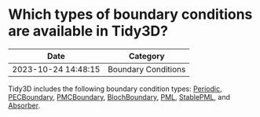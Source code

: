# Which types of boundary conditions are available in Tidy3D?

| Date       | Category    |
|------------|-------------|
| 2023-10-24 14:48:15 | Boundary Conditions |


Tidy3D includes the following boundary condition types: [Periodic](https://docs.flexcompute.com/projects/tidy3d/en/latest/_autosummary/tidy3d.Periodic.html#tidy3d.Periodic), [PECBoundary](https://docs.flexcompute.com/projects/tidy3d/en/latest/_autosummary/tidy3d.PECBoundary.html#tidy3d.PECBoundary), [PMCBoundary](https://docs.flexcompute.com/projects/tidy3d/en/latest/_autosummary/tidy3d.PMCBoundary.html#tidy3d.PMCBoundary), [BlochBoundary](https://docs.flexcompute.com/projects/tidy3d/en/latest/_autosummary/tidy3d.BlochBoundary.html#tidy3d.BlochBoundary), [PML](https://docs.flexcompute.com/projects/tidy3d/en/latest/_autosummary/tidy3d.PML.html#tidy3d.PML), [StablePML](https://docs.flexcompute.com/projects/tidy3d/en/latest/_autosummary/tidy3d.StablePML.html#tidy3d.StablePML), and [Absorber](https://docs.flexcompute.com/projects/tidy3d/en/latest/_autosummary/tidy3d.Absorber.html#tidy3d.Absorber).